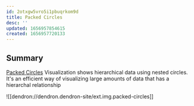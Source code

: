 ```yaml
---
id: 2otxgw5vro5i1pbuqrkom9d
title: Packed Circles
desc: ''
updated: 1656957854615
created: 1656957720133
---
```


## Summary

[Packed Circles](https://dataforvisualization.com/charts/circle-packing/) Visualization shows hierarchical data using nested circles. It's an efficient way of visualizing large amounts of data that has a hierarchal relationship

![[dendron://dendron.dendron-site/ext.img.packed-circles]]
